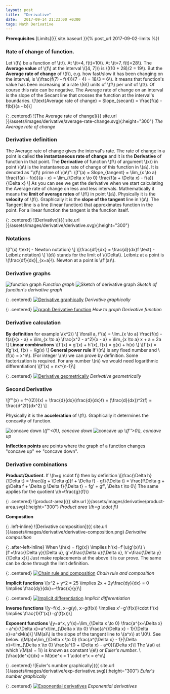```yaml
---
layout: post
title:  "Derivative"
date:   2017-09-14 21:23:00 +0300
tags: Math Derivative
---
```


**Prerequisites** [Limits]({{ site.baseurl }}{% post_url 2017-09-02-limits %})

### Rate of change of function.

Let \\(f\\) be a function of \\(t\\). At \\(t=4, f(t)=10\\). At \\(t=7, f(t)=28\\). The **Average value** of \\(f\\) at the interval \\([4, 7]\\) is \\((10 + 28)/2 = 19\\). But the **Average rate of change** of \\(f\\), e.g. how fast/slow it has been changing on the interval, is \\(\frac{f(7) - f(4)}{7 - 4} = 18/3 = 6\\).
It means that function's value has been increasing at a rate \\(6\\) units of \\(f\\) per unit of \\(t\\). Of course this rate can be negative. The Average rate of change on an interval is the slope of the Secant line that crosses the function at the interval's boundaries.
\\[\text{Average rate of change} = Slope_{secant} = \frac{f(a) - f(b)}{a - b}\\]

{: .centered}
![The Average rate of change]({{ site.url }}/assets/images/derivative/average-rate-change.svg){:height="300"}
*The Average rate of change*

### Derivative definition

The Average rate of change gives the interval's rate. The rate of change in a point is called **the instantaneous rate of change** and it is the **Derivative** of function in that point. The **Derivative** of function \\(f\\) of argument \\(x\\) in point \\(a\\) is the instantaneous rate of change of this function in \\(a\\). It is denoted as "\\(f\\) prime of \\(a\\)":
\\[f\'(a) = Slope_{tangent} = \lim_{x \to a} \frac{f(a) - f(x)}{a - x} = \lim_{\Delta x \to 0} \frac{f(a + \Delta x) - f(a)}{\Delta x} \\]
As you can see we get the derivative when we start calculating the Average rate of change on less and less intervals. Mathematically it means the **limit of average rates** of \\(f\\) in point \\(a\\). Physically it is the **velocity** of \\(f\\). Graphically it is the **slope of the tangent** line in \\(a\\). The Tangent line is a line (linear function) that approximates function in the point. For a linear function the tangent is the function itself.

{: .centered}
![Derivative]({{ site.url }}/assets/images/derivative/derivative.svg){:height="300"}

### Notations
\\[f\'(x) \text{ - Newton notation} \\]
\\[\frac{df}{dx} = \frac{d}{dx}f \text{ - Leibniz notation} \\]
\\(d\\) stands for the limit of \\(\Delta\\). Leibniz at a point is \\(\frac{df}{dx}|\_{x=a}\\). Newton at a point is \\(f\'(a)\\).

### Derivative graphs

<p class="centered">
  <span class="half-width">
    <img src="{{ site.url }}/assets/images/derivative/build-derivative-graph-1.svg" alt="function graph">
    <em>Function graph</em>
  </span>
  <span class="half-width" style="vertical-align: top">
    <img src="{{ site.url }}/assets/images/derivative/build-derivative-graph-2.svg" alt="Sketch of derivative graph">
    <em>Sketch of function's derivative graph</em>
  </span>
</p>

{: .centered}
[![Derivative graphically](https://img.youtube.com/vi/9vKqVkMQHKk/0.jpg)](https://www.youtube.com/watch?v=9vKqVkMQHKk)
*Derivative graphically*

{: .centered}
[![graph Derivative function](https://img.youtube.com/vi/Gbtma_UQpro/0.jpg)](https://www.youtube.com/watch?v=Gbtma_UQpro)
*How to graph Derivative function*

### Derivative calculation
**By definition** for example \\(x^2\\)
\\[ \\forall a, f\'(a) = \lim_{x \to a} \frac{f(x) - f(a)}{x - a} = \lim_{x \to a} \frac{x^2 - a^2}{x - a} = \lim_{x \to a} x + a = 2a \\]
**Linear combinations**
\\[f\'(x) = g\'(x) + h\'(x), f(x) = g(x) + h(x) \\]
\\[f\'(x) = Kg\'(x), f(x) = Kg(x) \\]
**General power rule** If \\(n\\) is any fixed number and \\(f(x) = x^n\\). (For integer \\(n\\) we can prove by definition. Some factorization is required. For any number \\(n\\) we would need logarithmic differentiation)
\\[f\'(x) = nx^{n-1}\\]

{: .centered}
[![Derivative geometrically](https://img.youtube.com/vi/S0_qX4VJhMQ/0.jpg)](https://www.youtube.com/watch?v=S0_qX4VJhMQ)
*Derivative geometrically*

### Second Derivative

\\[f\'\'(x) = f^{(2)}(x) = \frac{d}{dx}(\frac{d}{dx}f) = (\frac{d}{dx})^2(f) = \frac{d^2f}{dx^2} \\]

Physically it is the **acceleration** of \\(f\\). Graphically it determines the concavity of function.

<p class="centered">
  <span class="half-width" style="vertical-align: top">
    <img src="{{ site.url }}/assets/images/derivative/concave-down.svg" alt="concave down">
    <em>\(f''<0\), concave down</em>
  </span>
  <span class="half-width">
    <img src="{{ site.url }}/assets/images/derivative/concave-up.svg" alt="concave up">
    <em>\(f''>0\), concave up</em>
  </span>
</p>

**Inflection points** are points where the graph of a function changes "concave up" <=> "concave down".

### Derivative combinations

**Product/Quotient**. If \\(h=g \cdot f\\) then by definition
\\[\frac{\Delta h}{\Delta t} = \frac{(g + \Delta g)(f + \Delta f) - gf}{\Delta t} = \frac{f\Delta g + g\Delta f + \Delta g \Delta f}{\Delta t} = fg\' + gf\', \Delta t \to 0\\]
The same applies for the quotient \\(h=\frac{g}{f}\\)

{: .centered}
![product-area]({{ site.url }}/assets/images/derivative/product-area.svg){:height="300"}
*Product area \\(h=g \cdot f\\)*

**Composition**

{: .left-inline}
![Derivative composition]({{ site.url }}/assets/images/derivative/derivative-composition.png)
*Derivative composition*

{: .after-left-inline}
When \\(h(x) = f(g(x)) \implies h\'(x)=f\'(u)g\'(x)\\)
\\[f\'=\frac{\Delta y}{\Delta u}, g\'=\frac{\Delta u}{\Delta x}, h\'=\frac{\Delta y}{\Delta x}\\]
Just make replacements at the above it is our prove. The same can be done through the limit definition.

{: .centered}
[![Chain rule and composition](https://img.youtube.com/vi/YG15m2VwSjA/0.jpg)](https://www.youtube.com/watch?v=YG15m2VwSjA)
*Chain rule and composition*

**Implicit functions**
\\[x^2 + y^2 = 25 \implies 2x + 2y\frac{dy}{dx} = 0 \implies \frac{dy}{dx}=-\frac{x}{y}\\]

{: .centered}
[![Implicit differentiation](https://img.youtube.com/vi/qb40J4N1fa4/0.jpg)](https://www.youtube.com/watch?v=qb40J4N1fa4)
*Implicit differentiation*

**Inverse functions**
\\[y=f(x), x=g(y), x=g(f(x)) \implies x\'=g\'(f(x))\cdot f\'(x) \implies \frac{1}{f\'(x)}=g\'(f(x))\\]

**Exponent functions**
\\[y=a^x, y\'(x)=\lim_{\Delta x \to 0} \frac{a^{x+\Delta x} - a^x}{\Delta x}=a^x\lim_{\Delta x \to 0} \frac{a^{\Delta x} - 1}{\Delta x}=a^xM(a)\\]
\\(M(a)\\) is the slope of the tangent line to \\(a^x\\) at \\(0\\). See below.
\\[M(a)=\lim_{\Delta x \to 0} \frac{a^{\Delta x} - 1}{\Delta x}=\lim_{\Delta x \to 0} \frac{a^{0 + \Delta x} - a^0}{\Delta x}\\]
The \\(a\\) at which \\(M(a) = 1\\) is known as constant \\(e\\) or *Euler's number*. \\[\frac{de^x}{dx} = M(e)e^x = 1 \cdot e^x = e^x\\]

{: .centered}
![Euler's number graphically]({{ site.url }}/assets/images/derivative/exp-derivative.svg){:height="300"}
*Euler's number graphically*

{: .centered}
[![Exponential derivatives](https://img.youtube.com/vi/m2MIpDrF7Es/0.jpg)](https://www.youtube.com/watch?v=m2MIpDrF7Es)
*Exponential derivatives*
